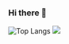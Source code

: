 ### Hi there 👋

![Top Langs](https://github-readme-stats.vercel.app/api/top-langs/?username=shangsuru&&theme=dracula&count_weight=0&size_weight=1&hide=Jupyter%20Notebook) ![](https://media.giphy.com/media/UqxVRm1IaaIGk/giphy.gif)



<!--
**shangsuru/shangsuru** is a ✨ _special_ ✨ repository because its `README.md` (this file) appears on your GitHub profile.

Here are some ideas to get you started:

- 🔭 I’m currently working on ...
- 🌱 I’m currently learning ...
- 👯 I’m looking to collaborate on ...
- 🤔 I’m looking for help with ...
- 💬 Ask me about ...
- 📫 How to reach me: ...
- 😄 Pronouns: ...
- ⚡ Fun fact: ...
-->
